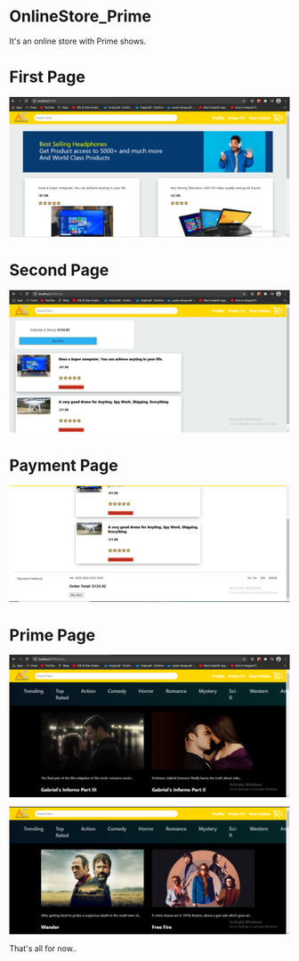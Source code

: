 # OnlineStore_Prime
It's an online store with Prime shows.

# First Page
![alt text](https://github.com/Anuj-yadav1999/OnlineStore_Prime/blob/main/z_images/first_pt.PNG)

# Second Page
![alt text](https://github.com/Anuj-yadav1999/OnlineStore_Prime/blob/main/z_images/second_pp.PNG)

# Payment Page
![alt text](https://github.com/Anuj-yadav1999/OnlineStore_Prime/blob/main/z_images/third_pp.PNG)

# Prime Page
![alt text](https://github.com/Anuj-yadav1999/OnlineStore_Prime/blob/main/z_images/fourth_pp.PNG)

![alt text](https://github.com/Anuj-yadav1999/OnlineStore_Prime/blob/main/z_images/fivth_pp.PNG)

That's all for now..
